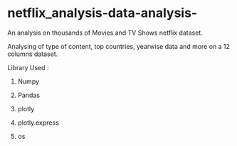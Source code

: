 # netflix_analysis-data-analysis-


An analysis on thousands of Movies and TV Shows netflix dataset.

Analysing of type of content, top countries, yearwise data and more on a 12 columns dataset.

Library Used : 

1. Numpy

2. Pandas

4. plotly 

5. plotly.express

6. os 
